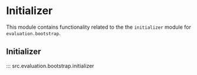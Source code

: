 # Initializer

This module contains functionality related to the the `initializer` module for `evaluation.bootstrap`.

## Initializer

::: src.evaluation.bootstrap.initializer
